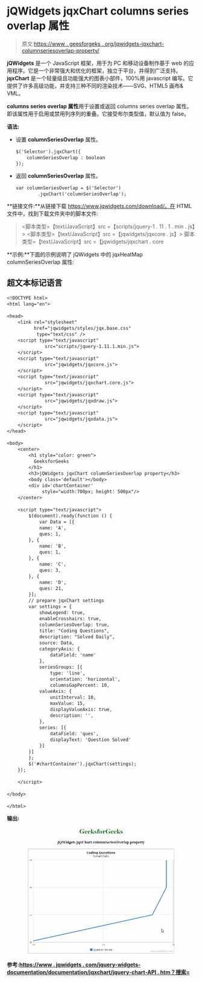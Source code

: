 # jQWidgets jqxChart columns series overlap 属性

> 原文:[https://www . geesforgeks . org/jqwidgets-jqxchart-columnseriesoverlap-property/](https://www.geeksforgeeks.org/jqwidgets-jqxchart-columnseriesoverlap-property/)

**jQWidgets** 是一个 JavaScript 框架，用于为 PC 和移动设备制作基于 web 的应用程序。它是一个非常强大和优化的框架，独立于平台，并得到广泛支持。 **jqxChart** 是一个轻量级且功能强大的图表小部件，100%用 javascript 编写。它提供了许多高级功能，并支持三种不同的渲染技术——SVG、HTML5 画布& VML。

**columns series overlap 属性**用于设置或返回 columns series overlap 属性。即该属性用于启用或禁用列序列的重叠。它接受布尔类型值，默认值为 false。

**语法:**

*   设置 **columnSeriesOverlap** 属性。

    ```
    $('Selector').jqxChart({ 
        columnSeriesOverlap : boolean 
    });
    ```

*   返回 **columnSeriesOverlap** 属性。

    ```
    var columnSeriesOverlap = $('Selector')
            .jqxChart('columnSeriesOverlap');
    ```

**链接文件:**从链接下载 https://www.jqwidgets.com/download/。在 HTML 文件中，找到下载文件夹中的脚本文件:

> <link rel="”stylesheet”" href="”jqwidgets/styles/jqx.base.css”" type="”text/css”">
> <脚本类型=【text/JavaScript】src =【scripts/jquery-1 . 11 . 1 . min . js】></脚本>
> <脚本类型=【text/JavaScript】src =【jqwidgets/jqxcore . js】></脚本>
> 脚本类型=【text/JavaScript】src =【jqwidgets/jqxchart . core

**示例:**下面的示例说明了 jQWidgets 中的 jqxHeatMap columnSeriesOverlap 属性:

## 超文本标记语言

```
<!DOCTYPE html>
<html lang="en">

<head>
    <link rel="stylesheet" 
          href="jqwidgets/styles/jqx.base.css" 
           type="text/css" />
    <script type="text/javascript" 
              src="scripts/jquery-1.11.1.min.js">
    </script>
    <script type="text/javascript" 
              src="jqwidgets/jqxcore.js">
    </script>
    <script type="text/javascript"
              src="jqwidgets/jqxchart.core.js">
    </script>
    <script type="text/javascript" 
              src="jqwidgets/jqxdraw.js">
    </script>
    <script type="text/javascript" 
              src="jqwidgets/jqxdata.js">
    </script>
</head>

<body>
    <center>
        <h1 style="color: green">
          GeeksforGeeks
        </h1>
        <h3>jQWidgets jqxChart columnSeriesOverlap property</h3>
        <body class='default'></body>
        <div id='chartContainer' 
             style="width:700px; height: 500px"/>
    </center>

    <script type="text/javascript">
        $(document).ready(function () {
            var Data = [{
            name: 'A',
            ques: 1,
        }, {
            name: 'B',
            ques: 1,
        }, {
            name: 'C',
            ques: 3,
        }, {
            name: 'D',
            ques: 21,
        }];
        // prepare jqxChart settings
        var settings = {
            showLegend: true,
            enableCrosshairs: true,
            columnSeriesOverlap: true,
            title: "Coding Questions",
            description: "Solved Daily",
            source: Data,
            categoryAxis: {
                dataField: 'name'
            },
            seriesGroups: [{
                type: 'line',
                orientation: 'horizontal',
                columnsGapPercent: 10,
            valueAxis: {
                unitInterval: 10,
                maxValue: 15,
                displayValueAxis: true,
                description: '',
            },
            series: [{
                dataField: 'ques',
                displayText: 'Question Solved'
            }]
        }]
        };
        $('#chartContainer').jqxChart(settings);
    });

    </script>

</body>

</html>
```

**输出:**

![](img/7f7c306e4b83b8f977a4e0d5a7ce5930.png)

**参考:**[**https://www . jqwidgets . com/jquery-widgets-documentation/documentation/jqxchart/jquery-chart-API . htm？搜索=**](https://www.jqwidgets.com/jquery-widgets-documentation/documentation/jqxchart/jquery-chart-api.htm?search=)